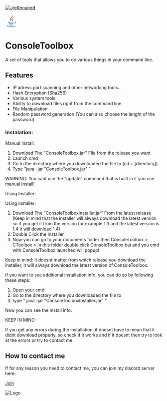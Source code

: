 
[![JreRequired](https://img.shields.io/badge/JRE_Required-red)](https://www.java.com/en/download/)

<p align="left"> <a href="https://www.java.com" target="_blank" rel="noreferrer"> <img src="https://raw.githubusercontent.com/devicons/devicon/master/icons/java/java-original.svg" alt="java" width="40" height="40"/> </a> </p>






# ConsoleToolbox

A set of tools that allows you to do various things in your command line.


## Features

- IP adress port scanning and other networking tools...
- Hash Encryption (Sha256)
- Various system tools
- Ability to download files right from the command line
- File Manipulation
- Random password generation (You can also choose the lenght of the password)

### Instalation:

Manual Install:

1. Download The "ConsoleToolbox.jar" File from the release you want
2. Launch cmd
3. Go to the directory where you downloaded the file to (cd + [directory])
4. Type "java -jar "ConsoleToolbox.jar" "

WARNING:
You cant use the "update" command that is built in if you use manual install!

Using Installer:

Using Installer:

1. Download The "ConsoleToolboxInstaller.jar" From the latest release (Keep in mind that the installer will always download the latest version so if you get it from the version for example 1.3 and the latest version is 1.4 it will download 1.4)
2. Double Click the Installer
3. Now you can go to your documents folder then ConsoleToolbox > CToolbox > In this folder double click ConsoleToolbox.bat and you cmd with ConsoleToolbox launched will popup!

Keep in mind:
It doesnt matter from which release you download the installer, it will always download the latest version of ConsoleToolbox.

If you want to see additional installation info, you can do so by following these steps:

1. Open your cmd
2. Go to the directory where you downloaded the file to
3. type " java -jar "ConsoleToolboxInstaller.jar" "

Now you can see the install info.

KEEP IN MIND:

If you get any errors during the installation, it doesnt have to mean that it didnt download properly, so check if it works and if it doesnt then try to look at the errors or try to contact me.


## How to contact me

If for any reason you need to contact me, you can join my discord server here:

[Join](https://discord.gg/uHFJuvfqZm)

![Logo](https://dev-to-uploads.s3.amazonaws.com/uploads/articles/txogyxnhdl67rwln2zt3.png)












<!--# ConsoleToolbox
A small toolbox of a few tools you can use in the cmd


How to use:


Manual Install:

1. Download The "ConsoleToolbox.jar" File from the release you want
2. Launch cmd
3. Type cd + the directory where you downloaded the .jar file to
4. Type "java -jar "ConsoleToolbox.jar" "


KEEP IN MIND:
You will not be able to use the built-in update command if you use manual install!

Using Installer:

1. Download The "ConsoleToolboxInstaller.jar" From the latest release (Keep in mind that the installer will always download the latest version so if you get it from the version for example 1.3 and the latest version is 1.4 it will download 1.4)
2. Double Click the Installer
3. Now you can go to your documents folder then ConsoleToolbox > CToolbox > In this folder double click ConsoleToolbox.bat and you cmd with ConsoleToolbox launched will popup!




Developers:
vaclavak - main dev
-->
